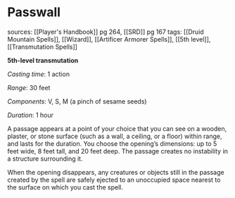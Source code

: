 # Passwall
sources: [[Player's Handbook]] pg 264, [[SRD]] pg 167
tags: [[Druid Mountain Spells]], [[Wizard]], [[Artificer Armorer Spells]], [[5th level]], [[Transmutation Spells]]

**5th-level transmutation**

*Casting time*: 1 action

*Range*: 30 feet

*Components*: V, S, M (a pinch of sesame seeds)

*Duration*: 1 hour

A passage appears at a point of your choice that you can see on a wooden, plaster, or stone surface (such as a wall, a ceiling, or a floor) within range, and lasts for the duration. You choose the opening’s dimensions: up to 5 feet wide, 8 feet tall, and 20 feet deep. The passage creates no instability in a structure surrounding it.

When the opening disappears, any creatures or objects still in the passage created by the spell are safely ejected to an unoccupied space nearest to the surface on which you cast the spell.
